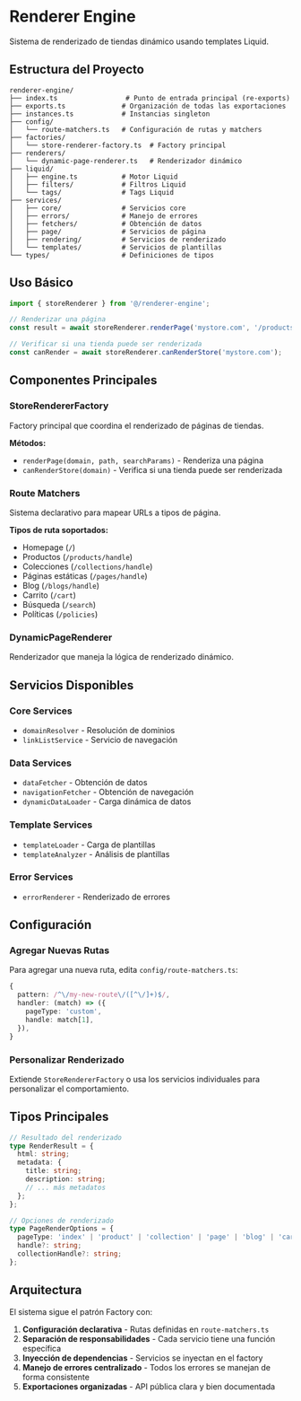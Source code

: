 # Renderer Engine

Sistema de renderizado de tiendas dinámico usando templates Liquid.

## Estructura del Proyecto

```
renderer-engine/
├── index.ts                 # Punto de entrada principal (re-exports)
├── exports.ts              # Organización de todas las exportaciones
├── instances.ts            # Instancias singleton
├── config/
│   └── route-matchers.ts   # Configuración de rutas y matchers
├── factories/
│   └── store-renderer-factory.ts  # Factory principal
├── renderers/
│   └── dynamic-page-renderer.ts   # Renderizador dinámico
├── liquid/
│   ├── engine.ts           # Motor Liquid
│   ├── filters/            # Filtros Liquid
│   └── tags/               # Tags Liquid
├── services/
│   ├── core/               # Servicios core
│   ├── errors/             # Manejo de errores
│   ├── fetchers/           # Obtención de datos
│   ├── page/               # Servicios de página
│   ├── rendering/          # Servicios de renderizado
│   └── templates/          # Servicios de plantillas
└── types/                  # Definiciones de tipos
```

## Uso Básico

```typescript
import { storeRenderer } from '@/renderer-engine';

// Renderizar una página
const result = await storeRenderer.renderPage('mystore.com', '/products/my-product');

// Verificar si una tienda puede ser renderizada
const canRender = await storeRenderer.canRenderStore('mystore.com');
```

## Componentes Principales

### StoreRendererFactory

Factory principal que coordina el renderizado de páginas de tiendas.

**Métodos:**

- `renderPage(domain, path, searchParams)` - Renderiza una página
- `canRenderStore(domain)` - Verifica si una tienda puede ser renderizada

### Route Matchers

Sistema declarativo para mapear URLs a tipos de página.

**Tipos de ruta soportados:**

- Homepage (`/`)
- Productos (`/products/handle`)
- Colecciones (`/collections/handle`)
- Páginas estáticas (`/pages/handle`)
- Blog (`/blogs/handle`)
- Carrito (`/cart`)
- Búsqueda (`/search`)
- Políticas (`/policies`)

### DynamicPageRenderer

Renderizador que maneja la lógica de renderizado dinámico.

## Servicios Disponibles

### Core Services

- `domainResolver` - Resolución de dominios
- `linkListService` - Servicio de navegación

### Data Services

- `dataFetcher` - Obtención de datos
- `navigationFetcher` - Obtención de navegación
- `dynamicDataLoader` - Carga dinámica de datos

### Template Services

- `templateLoader` - Carga de plantillas
- `templateAnalyzer` - Análisis de plantillas

### Error Services

- `errorRenderer` - Renderizado de errores

## Configuración

### Agregar Nuevas Rutas

Para agregar una nueva ruta, edita `config/route-matchers.ts`:

```typescript
{
  pattern: /^\/my-new-route\/([^\/]+)$/,
  handler: (match) => ({
    pageType: 'custom',
    handle: match[1],
  }),
}
```

### Personalizar Renderizado

Extiende `StoreRendererFactory` o usa los servicios individuales para personalizar el comportamiento.

## Tipos Principales

```typescript
// Resultado del renderizado
type RenderResult = {
  html: string;
  metadata: {
    title: string;
    description: string;
    // ... más metadatos
  };
};

// Opciones de renderizado
type PageRenderOptions = {
  pageType: 'index' | 'product' | 'collection' | 'page' | 'blog' | 'cart' | 'search' | '404';
  handle?: string;
  collectionHandle?: string;
};
```

## Arquitectura

El sistema sigue el patrón Factory con:

1. **Configuración declarativa** - Rutas definidas en `route-matchers.ts`
2. **Separación de responsabilidades** - Cada servicio tiene una función específica
3. **Inyección de dependencias** - Servicios se inyectan en el factory
4. **Manejo de errores centralizado** - Todos los errores se manejan de forma consistente
5. **Exportaciones organizadas** - API pública clara y bien documentada
